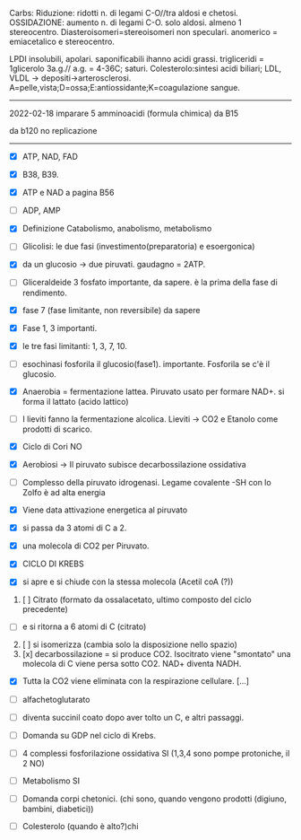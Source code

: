Carbs:
Riduzione: ridotti n. di legami C-O//tra aldosi e chetosi. OSSIDAZIONE: aumento n. di legami C-O. solo aldosi. 
almeno 1 stereocentro. Diasteroisomeri=stereoisomeri non speculari. anomerico = emiacetalico e stereocentro.

LPDI
insolubili, apolari. saponificabili ihanno acidi grassi. trigliceridi = 1glicerolo 3a.g.// a.g. = 4-36C; saturi. Colesterolo:sintesi acidi biliari; LDL, VLDL -> depositi->arterosclerosi. A=pelle,vista;D=ossa;E:antiossidante;K=coagulazione sangue. 

---

2022-02-18
imparare 5 amminoacidi (formula chimica)
 da B15

da b120 no replicazione 

---


- [x] ATP, NAD, FAD
- [x] B38, B39. 
- [x] ATP e NAD a pagina B56 
- [ ] ADP, AMP 

- [x] Definizione Catabolismo, anabolismo, metabolismo
- [ ] Glicolisi: le due fasi (investimento(preparatoria) e esoergonica) 
- [x] da un glucosio -> due piruvati. gaudagno = 2ATP. 

- [ ] Gliceraldeide 3 fosfato importante, da sapere. è la prima della fase di rendimento. 
- [x] fase 7 (fase limitante, non reversibile) da sapere 
- [x] Fase 1, 3 importanti. 

- [x] le tre fasi limitanti: 1, 3, 7, 10. 
- [ ] esochinasi fosforila il glucosio(fase1). importante. Fosforila se c'è il glucosio. 

- [x] Anaerobia = fermentazione lattea. Piruvato usato per formare NAD+. si forma il lattato (acido lattico) 
- [ ] I lieviti fanno la fermentazione alcolica. Lieviti -> CO2 e Etanolo come prodotti di scarico.

- [x] Ciclo di Cori NO

- [x] Aerobiosi -> Il piruvato subisce decarbossilazione ossidativa 
- [ ] Complesso della piruvato idrogenasi. Legame covalente -SH con lo Zolfo è ad alta energia
- [x] Viene data attivazione energetica al piruvato 
- [x] si passa da 3 atomi di C a 2. 
- [x] una molecola di CO2 per Piruvato. 

- [x] CICLO DI KREBS

- [x] si apre e si chiude con la stessa molecola (Acetil coA (?)) 
1. [ ] Citrato (formato da ossalacetato, ultimo composto del ciclo precedente) 
- [ ] e si ritorna a 6 atomi di C (citrato) 
2. [ ] si isomerizza (cambia solo la disposizione nello spazio) 
3. [x] decarbossilazione = si produce CO2. Isocitrato viene "smontato" una molecola di C viene persa sotto CO2. NAD+ diventa NADH. 
- [x] Tutta la CO2 viene eliminata con la respirazione cellulare. 
[...]
- [ ] alfachetoglutarato 
- [ ] diventa succinil coato dopo aver tolto un C, e altri passaggi. 

- [ ] Domanda su GDP nel ciclo di Krebs. 

- [ ] 4 complessi fosforilazione ossidativa SI (1,3,4 sono pompe protoniche, il 2 NO) 

- [ ] Metabolismo SI 

- [ ] Domanda corpi chetonici. (chi sono, quando vengono prodotti (digiuno, bambini, diabetici))

- [ ] Colesterolo (quando è alto?)chi